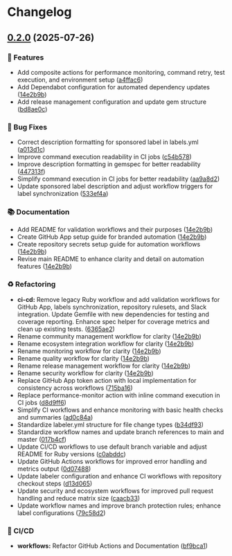 # Changelog

## [0.2.0](https://github.com/patrick204nqh/gem-ci/compare/gem-ci-v0.1.1...gem-ci/v0.2.0) (2025-07-26)


### 🚀 Features

* Add composite actions for performance monitoring, command retry, test execution, and environment setup ([a4ffac6](https://github.com/patrick204nqh/gem-ci/commit/a4ffac66b796e7a22ee857d20fc4aed6d4c6717a))
* Add Dependabot configuration for automated dependency updates ([14e2b9b](https://github.com/patrick204nqh/gem-ci/commit/14e2b9b0b09bc4fc308ecb9eb594cdcc41650aaf))
* Add release management configuration and update gem structure ([bd8ae0c](https://github.com/patrick204nqh/gem-ci/commit/bd8ae0c5774f7be38211b8aa14423d87ae72edbf))


### 🐛 Bug Fixes

* Correct description formatting for sponsored label in labels.yml ([a013d1c](https://github.com/patrick204nqh/gem-ci/commit/a013d1c1a4a6462eb53b13bc783095858ac9ad6f))
* Improve command execution readability in CI jobs ([c54b578](https://github.com/patrick204nqh/gem-ci/commit/c54b578385c3eabe2c1ee54c9c4ad731daa4ff09))
* Improve description formatting in gemspec for better readability ([447313f](https://github.com/patrick204nqh/gem-ci/commit/447313f12a96970181f5472a2b575ff2a6349b81))
* Simplify command execution in CI jobs for better readability ([aa9a8d2](https://github.com/patrick204nqh/gem-ci/commit/aa9a8d2135852ff7639fa1cbc46667ea3d90949e))
* Update sponsored label description and adjust workflow triggers for label synchronization ([533ef4a](https://github.com/patrick204nqh/gem-ci/commit/533ef4aba474b5262596e1c34ad57c200987f1bd))


### 📚 Documentation

* Add README for validation workflows and their purposes ([14e2b9b](https://github.com/patrick204nqh/gem-ci/commit/14e2b9b0b09bc4fc308ecb9eb594cdcc41650aaf))
* Create GitHub App setup guide for branded automation ([14e2b9b](https://github.com/patrick204nqh/gem-ci/commit/14e2b9b0b09bc4fc308ecb9eb594cdcc41650aaf))
* Create repository secrets setup guide for automation workflows ([14e2b9b](https://github.com/patrick204nqh/gem-ci/commit/14e2b9b0b09bc4fc308ecb9eb594cdcc41650aaf))
* Revise main README to enhance clarity and detail on automation features ([14e2b9b](https://github.com/patrick204nqh/gem-ci/commit/14e2b9b0b09bc4fc308ecb9eb594cdcc41650aaf))


### ♻️ Refactoring

* **ci-cd:** Remove legacy Ruby workflow and add validation workflows for GitHub App, labels synchronization, repository rulesets, and Slack integration. Update Gemfile with new dependencies for testing and coverage reporting. Enhance spec helper for coverage metrics and clean up existing tests. ([6365ae2](https://github.com/patrick204nqh/gem-ci/commit/6365ae2ef85b92673bd75399ac2adf0d65e82aff))
* Rename community management workflow for clarity ([14e2b9b](https://github.com/patrick204nqh/gem-ci/commit/14e2b9b0b09bc4fc308ecb9eb594cdcc41650aaf))
* Rename ecosystem integration workflow for clarity ([14e2b9b](https://github.com/patrick204nqh/gem-ci/commit/14e2b9b0b09bc4fc308ecb9eb594cdcc41650aaf))
* Rename monitoring workflow for clarity ([14e2b9b](https://github.com/patrick204nqh/gem-ci/commit/14e2b9b0b09bc4fc308ecb9eb594cdcc41650aaf))
* Rename quality workflow for clarity ([14e2b9b](https://github.com/patrick204nqh/gem-ci/commit/14e2b9b0b09bc4fc308ecb9eb594cdcc41650aaf))
* Rename release management workflow for clarity ([14e2b9b](https://github.com/patrick204nqh/gem-ci/commit/14e2b9b0b09bc4fc308ecb9eb594cdcc41650aaf))
* Rename security workflow for clarity ([14e2b9b](https://github.com/patrick204nqh/gem-ci/commit/14e2b9b0b09bc4fc308ecb9eb594cdcc41650aaf))
* Replace GitHub App token action with local implementation for consistency across workflows ([715ba16](https://github.com/patrick204nqh/gem-ci/commit/715ba1642dece92a85534b671c85bba362976766))
* Replace performance-monitor action with inline command execution in CI jobs ([d8d9ff6](https://github.com/patrick204nqh/gem-ci/commit/d8d9ff6d8b609eb99d57e4a5cf337a08612382f3))
* Simplify CI workflows and enhance monitoring with basic health checks and summaries ([ad0c84a](https://github.com/patrick204nqh/gem-ci/commit/ad0c84ae798c8474b53b2be13d476fc90f3fbb7c))
* Standardize labeler.yml structure for file change types ([b34df93](https://github.com/patrick204nqh/gem-ci/commit/b34df9383345ac7c76ff4c3586fc5bec83933956))
* Standardize workflow names and update branch references to main and master ([017b4cf](https://github.com/patrick204nqh/gem-ci/commit/017b4cf1b284d62bdb676728df0cc97912dd9a43))
* Update CI/CD workflows to use default branch variable and adjust README for Ruby versions ([c0abddc](https://github.com/patrick204nqh/gem-ci/commit/c0abddcb159ef12a7c2e401864e46a3cb828771f))
* Update GitHub Actions workflows for improved error handling and metrics output ([0d07488](https://github.com/patrick204nqh/gem-ci/commit/0d07488e7f1d14f4fcc6b944e0abc18205fb2ea9))
* Update labeler configuration and enhance CI workflows with repository checkout steps ([d13d065](https://github.com/patrick204nqh/gem-ci/commit/d13d065eb48d106e0791811421966a9c07cabae5))
* Update security and ecosystem workflows for improved pull request handling and reduce matrix size ([caacb33](https://github.com/patrick204nqh/gem-ci/commit/caacb3354718edd7a76b0b247b265beea06e7eaa))
* Update workflow names and improve branch protection rules; enhance label configurations ([79c58d2](https://github.com/patrick204nqh/gem-ci/commit/79c58d258fc83aa690843c166a68fac1e0a97e5c))


### 🤖 CI/CD

* **workflows:** Refactor GitHub Actions and Documentation ([bf9bca1](https://github.com/patrick204nqh/gem-ci/commit/bf9bca1d0dfe6e3ac7c508231a0e8afea4a9d633))
